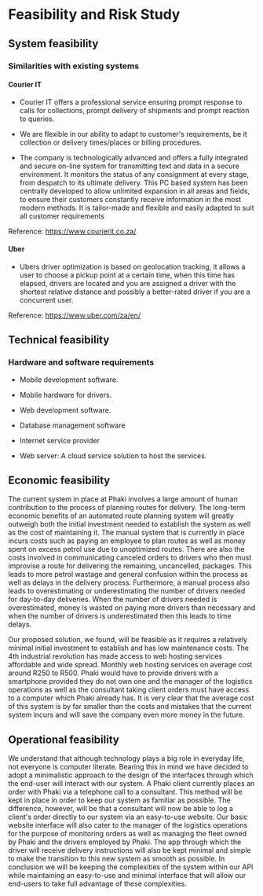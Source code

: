 # Feasibility and Risk Study

## System feasibility
### Similarities with existing systems

#### Courier IT
* Courier IT offers a professional service ensuring prompt response to calls for collections, prompt delivery of shipments and prompt reaction to queries.

* We are flexible in our ability to adapt to customer's requirements, be it collection or delivery times/places or billing procedures.

* The company is technologically advanced and offers a fully integrated and secure on-line system for transmitting text and data in a secure environment. It monitors the status of any consignment at every stage, from despatch to its ultimate delivery. This PC based system has been centrally developed to allow unlimited expansion in all areas and fields, to ensure their customers constantly receive information in the most modern methods. It is tailor-made and flexible and easily adapted to suit all customer requirements

Reference: https://www.courierit.co.za/

#### Uber
- Ubers driver optimization is based on geolocation tracking, it allows a user to choose a pickup point at a certain time, when this time has elapsed, drivers are located and you are assigned a driver with the shortest relative distance and possibly a better-rated driver if you are a concurrent user.

Reference: https://www.uber.com/za/en/

## Technical feasibility
### Hardware and software requirements

* Mobile development software.

* Mobile hardware for drivers.

* Web development software.

* Database management software

* Internet service provider

* Web server:
A cloud service solution to host the services.

## Economic feasibility
The current system in place at Phaki involves a large amount of human contribution to the process of planning routes for delivery. The long-term economic benefits of an automated route planning system will greatly outweigh both the initial investment needed to establish the system as well as the cost of maintaining it. The manual system that is currently in place incurs costs such as paying an employee to plan routes as well as money spent on excess petrol use due to unoptimized routes. There are also the costs involved in communicating canceled orders to drivers who then must improvise a route for delivering the remaining, uncancelled, packages. This leads to more petrol wastage and general confusion within the process as well as delays in the delivery process. Furthermore, a manual process also leads to overestimating or underestimating the number of drivers needed for day-to-day deliveries. When the number of drivers needed is overestimated, money is wasted on paying more drivers than necessary and when the number of drivers is underestimated then this leads to time delays. 

Our proposed solution, we found, will be feasible as it requires a relatively minimal initial investment to establish and has low maintenance costs.  The 4th industrial revolution has made access to web hosting services affordable and wide spread.  Monthly web hosting services on average cost around R250 to R500. Phaki would have to provide drivers with a smartphone provided they do not own one and the manager of the logistics operations as well as the consultant taking client orders must have access to a computer which Phaki already has. It is very clear that the average cost of this system is by far smaller than the costs and mistakes that the current system incurs and will save the company even more money in the future.


## Operational feasibility

We understand that although technology plays a big role in everyday life, not everyone is computer literate. Bearing this in mind we have decided to adopt a minimalistic approach to the design of the interfaces through which the end-user will interact with our system. A Phaki client currently places an order with Phaki via a telephone call to a consultant. This method will be kept in place in order to keep our system as familiar as possible. The difference, however, will be that a consultant will now be able to log a client's order directly to our system via an easy-to-use website. Our basic website interface will also cater to the manager of the logistics operations for the purpose of monitoring orders as well as managing the fleet owned by Phaki and the drivers employed by Phaki. The app through which the driver will receive delivery instructions will also be kept minimal and simple to make the transition to this new system as smooth as possible. In conclusion we will be keeping the complexities of the system within our API while maintaining an easy-to-use and minimal interface that will allow our end-users to take full advantage of these complexities.